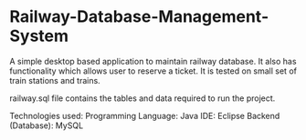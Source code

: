 # Railway-Database-Management-System
A simple desktop based application to maintain railway database. It also has functionality which allows user to reserve a ticket. It is tested on small set of train stations and
trains.

railway.sql file contains the tables and data required to run the project.

Technologies used:
Programming Language: Java
IDE: Eclipse
Backend (Database): MySQL
